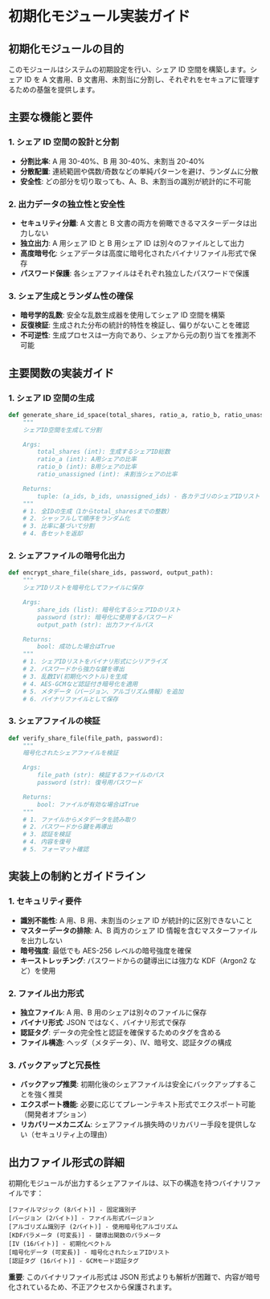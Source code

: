 # 初期化モジュール実装ガイド

## 初期化モジュールの目的

このモジュールはシステムの初期設定を行い、シェア ID 空間を構築します。シェア ID を A 文書用、B 文書用、未割当に分割し、それぞれをセキュアに管理するための基盤を提供します。

## 主要な機能と要件

### 1. シェア ID 空間の設計と分割

- **分割比率**: A 用 30-40%、B 用 30-40%、未割当 20-40%
- **分散配置**: 連続範囲や偶数/奇数などの単純パターンを避け、ランダムに分散
- **安全性**: どの部分を切り取っても、A、B、未割当の識別が統計的に不可能

### 2. 出力データの独立性と安全性

- **セキュリティ分離**: A 文書と B 文書の両方を俯瞰できるマスターデータは出力しない
- **独立出力**: A 用シェア ID と B 用シェア ID は別々のファイルとして出力
- **高度暗号化**: シェアデータは高度に暗号化されたバイナリファイル形式で保存
- **パスワード保護**: 各シェアファイルはそれぞれ独立したパスワードで保護

### 3. シェア生成とランダム性の確保

- **暗号学的乱数**: 安全な乱数生成器を使用してシェア ID 空間を構築
- **反復検証**: 生成された分布の統計的特性を検証し、偏りがないことを確認
- **不可逆性**: 生成プロセスは一方向であり、シェアから元の割り当てを推測不可能

## 主要関数の実装ガイド

### 1. シェア ID 空間の生成

```python
def generate_share_id_space(total_shares, ratio_a, ratio_b, ratio_unassigned):
    """
    シェアID空間を生成して分割

    Args:
        total_shares (int): 生成するシェアID総数
        ratio_a (int): A用シェアの比率
        ratio_b (int): B用シェアの比率
        ratio_unassigned (int): 未割当シェアの比率

    Returns:
        tuple: (a_ids, b_ids, unassigned_ids) - 各カテゴリのシェアIDリスト
    """
    # 1. 全IDの生成（1からtotal_sharesまでの整数）
    # 2. シャッフルして順序をランダム化
    # 3. 比率に基づいて分割
    # 4. 各セットを返却
```

### 2. シェアファイルの暗号化出力

```python
def encrypt_share_file(share_ids, password, output_path):
    """
    シェアIDリストを暗号化してファイルに保存

    Args:
        share_ids (list): 暗号化するシェアIDのリスト
        password (str): 暗号化に使用するパスワード
        output_path (str): 出力ファイルパス

    Returns:
        bool: 成功した場合はTrue
    """
    # 1. シェアIDリストをバイナリ形式にシリアライズ
    # 2. パスワードから強力な鍵を導出
    # 3. 乱数IV(初期化ベクトル)を生成
    # 4. AES-GCMなど認証付き暗号化を適用
    # 5. メタデータ（バージョン、アルゴリズム情報）を追加
    # 6. バイナリファイルとして保存
```

### 3. シェアファイルの検証

```python
def verify_share_file(file_path, password):
    """
    暗号化されたシェアファイルを検証

    Args:
        file_path (str): 検証するファイルのパス
        password (str): 復号用パスワード

    Returns:
        bool: ファイルが有効な場合はTrue
    """
    # 1. ファイルからメタデータを読み取り
    # 2. パスワードから鍵を再導出
    # 3. 認証を検証
    # 4. 内容を復号
    # 5. フォーマット確認
```

## 実装上の制約とガイドライン

### 1. セキュリティ要件

- **識別不能性**: A 用、B 用、未割当のシェア ID が統計的に区別できないこと
- **マスターデータの排除**: A、B 両方のシェア ID 情報を含むマスターファイルを出力しない
- **暗号強度**: 最低でも AES-256 レベルの暗号強度を確保
- **キーストレッチング**: パスワードからの鍵導出には強力な KDF（Argon2 など）を使用

### 2. ファイル出力形式

- **独立ファイル**: A 用、B 用のシェアは別々のファイルに保存
- **バイナリ形式**: JSON ではなく、バイナリ形式で保存
- **認証タグ**: データの完全性と認証を確保するためのタグを含める
- **ファイル構造**: ヘッダ（メタデータ）、IV、暗号文、認証タグの構成

### 3. バックアップと冗長性

- **バックアップ推奨**: 初期化後のシェアファイルは安全にバックアップすることを強く推奨
- **エクスポート機能**: 必要に応じてプレーンテキスト形式でエクスポート可能（開発者オプション）
- **リカバリーメカニズム**: シェアファイル損失時のリカバリー手段を提供しない（セキュリティ上の理由）

## 出力ファイル形式の詳細

初期化モジュールが出力するシェアファイルは、以下の構造を持つバイナリファイルです：

```
[ファイルマジック (8バイト)] - 固定識別子
[バージョン (2バイト)] - ファイル形式バージョン
[アルゴリズム識別子 (2バイト)] - 使用暗号化アルゴリズム
[KDFパラメータ (可変長)] - 鍵導出関数のパラメータ
[IV (16バイト)] - 初期化ベクトル
[暗号化データ (可変長)] - 暗号化されたシェアIDリスト
[認証タグ (16バイト)] - GCMモード認証タグ
```

**重要**: このバイナリファイル形式は JSON 形式よりも解析が困難で、内容が暗号化されているため、不正アクセスから保護されます。
